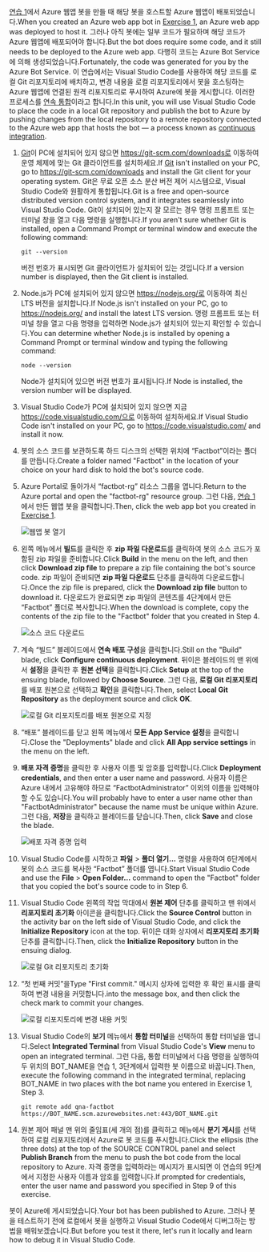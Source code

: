 <span data-ttu-id="ac97b-101">[연습 1](#Exercise1)에서 Azure 웹앱 봇을 만들 때 해당 봇을 호스트할 Azure 웹앱이 배포되었습니다.</span><span class="sxs-lookup"><span data-stu-id="ac97b-101">When you created an Azure web app bot in [Exercise 1](#Exercise1), an Azure web app was deployed to host it.</span></span> <span data-ttu-id="ac97b-102">그러나 아직 봇에는 일부 코드가 필요하며 해당 코드가 Azure 웹앱에 배포되어야 합니다.</span><span class="sxs-lookup"><span data-stu-id="ac97b-102">But the bot does require some code, and it still needs to be deployed to the Azure web app.</span></span> <span data-ttu-id="ac97b-103">다행히 코드는 Azure Bot Service에 의해 생성되었습니다.</span><span class="sxs-lookup"><span data-stu-id="ac97b-103">Fortunately, the code was generated for you by the Azure Bot Service.</span></span> <span data-ttu-id="ac97b-104">이 연습에서는 Visual Studio Code를 사용하여 해당 코드를 로컬 Git 리포지토리에 배치하고, 변경 내용을 로컬 리포지토리에서 봇을 호스팅하는 Azure 웹앱에 연결된 원격 리포지토리로 푸시하여 Azure에 봇을 게시합니다. 이러한 프로세스를 [연속 통합](https://en.wikipedia.org/wiki/Continuous_integration)이라고 합니다.</span><span class="sxs-lookup"><span data-stu-id="ac97b-104">In this unit, you will use Visual Studio Code to place the code in a local Git repository and publish the bot to Azure by pushing changes from the local repository to a remote repository connected to the Azure web app that hosts the bot — a process known as [continuous integration](https://en.wikipedia.org/wiki/Continuous_integration).</span></span>

1. <span data-ttu-id="ac97b-105">[Git](https://git-scm.com/)이 PC에 설치되어 있지 않으면 https://git-scm.com/downloads로 이동하여 운영 체제에 맞는 Git 클라이언트를 설치하세요.</span><span class="sxs-lookup"><span data-stu-id="ac97b-105">If [Git](https://git-scm.com/) isn't installed on your PC, go to https://git-scm.com/downloads and install the Git client for your operating system.</span></span> <span data-ttu-id="ac97b-106">Git은 무료 오픈 소스 분산 버전 제어 시스템으로, Visual Studio Code와 원활하게 통합됩니다.</span><span class="sxs-lookup"><span data-stu-id="ac97b-106">Git is a free and open-source distributed version control system, and it integrates seamlessly into Visual Studio Code.</span></span> <span data-ttu-id="ac97b-107">Git이 설치되어 있는지 잘 모르는 경우 명령 프롬프트 또는 터미널 창을 열고 다음 명령을 실행합니다.</span><span class="sxs-lookup"><span data-stu-id="ac97b-107">If you aren't sure whether Git is installed, open a Command Prompt or terminal window and execute the following command:</span></span>

    ``` 
    git --version
    ```

    <span data-ttu-id="ac97b-108">버전 번호가 표시되면 Git 클라이언트가 설치되어 있는 것입니다.</span><span class="sxs-lookup"><span data-stu-id="ac97b-108">If a version number is displayed, then the Git client is installed.</span></span>

1. <span data-ttu-id="ac97b-109">Node.js가 PC에 설치되어 있지 않으면 https://nodejs.org/로 이동하여 최신 LTS 버전을 설치합니다.</span><span class="sxs-lookup"><span data-stu-id="ac97b-109">If Node.js isn't installed on your PC, go to https://nodejs.org/ and install the latest LTS version.</span></span> <span data-ttu-id="ac97b-110">명령 프롬프트 또는 터미널 창을 열고 다음 명령을 입력하면 Node.js가 설치되어 있는지 확인할 수 있습니다.</span><span class="sxs-lookup"><span data-stu-id="ac97b-110">You can determine whether Node.js is installed by opening a Command Prompt or terminal window and typing the following command:</span></span>

    ```
    node --version
    ```

    <span data-ttu-id="ac97b-111">Node가 설치되어 있으면 버전 번호가 표시됩니다.</span><span class="sxs-lookup"><span data-stu-id="ac97b-111">If Node is installed, the version number will be displayed.</span></span>

1. <span data-ttu-id="ac97b-112">Visual Studio Code가 PC에 설치되어 있지 않으면 지금 https://code.visualstudio.com/으로 이동하여 설치하세요.</span><span class="sxs-lookup"><span data-stu-id="ac97b-112">If Visual Studio Code isn't installed on your PC, go to https://code.visualstudio.com/ and install it now.</span></span>

1. <span data-ttu-id="ac97b-113">봇의 소스 코드를 보관하도록 하드 디스크의 선택한 위치에 “Factbot”이라는 폴더를 만듭니다.</span><span class="sxs-lookup"><span data-stu-id="ac97b-113">Create a folder named "Factbot" in the location of your choice on your hard disk to hold the bot's source code.</span></span>

1. <span data-ttu-id="ac97b-114">Azure Portal로 돌아가서 “factbot-rg” 리소스 그룹을 엽니다.</span><span class="sxs-lookup"><span data-stu-id="ac97b-114">Return to the Azure portal and open the "factbot-rg" resource group.</span></span> <span data-ttu-id="ac97b-115">그런 다음, [연습 1](#Exercise1)에서 만든 웹앱 봇을 클릭합니다.</span><span class="sxs-lookup"><span data-stu-id="ac97b-115">Then, click the web app bot you created in [Exercise 1](#Exercise1).</span></span>

    ![웹앱 봇 열기](../media-draft/4-open-web-app-bot.png)

1. <span data-ttu-id="ac97b-117">왼쪽 메뉴에서 **빌드**를 클릭한 후 **zip 파일 다운로드**를 클릭하여 봇의 소스 코드가 포함된 zip 파일을 준비합니다.</span><span class="sxs-lookup"><span data-stu-id="ac97b-117">Click **Build** in the menu on the left, and then click **Download zip file** to prepare a zip file containing the bot's source code.</span></span> <span data-ttu-id="ac97b-118">zip 파일이 준비되면 **zip 파일 다운로드** 단추를 클릭하여 다운로드합니다.</span><span class="sxs-lookup"><span data-stu-id="ac97b-118">Once the zip file is prepared, click the **Download zip file** button to download it.</span></span> <span data-ttu-id="ac97b-119">다운로드가 완료되면 zip 파일의 콘텐츠를 4단계에서 만든 “Factbot” 폴더로 복사합니다.</span><span class="sxs-lookup"><span data-stu-id="ac97b-119">When the download is complete, copy the contents of the zip file to the "Factbot" folder that you created in Step 4.</span></span>

    ![소스 코드 다운로드](../media-draft/4-download-source.png)

1. <span data-ttu-id="ac97b-121">계속 “빌드” 블레이드에서 **연속 배포 구성**을 클릭합니다.</span><span class="sxs-lookup"><span data-stu-id="ac97b-121">Still on the "Build" blade, click **Configure continuous deployment**.</span></span> <span data-ttu-id="ac97b-122">뒤이은 블레이드의 맨 위에서 **설정**을 클릭한 후 **원본 선택**을 클릭합니다.</span><span class="sxs-lookup"><span data-stu-id="ac97b-122">Click **Setup** at the top of the ensuing blade, followed by **Choose Source**.</span></span> <span data-ttu-id="ac97b-123">그런 다음, **로컬 Git 리포지토리**를 배포 원본으로 선택하고 **확인**을 클릭합니다.</span><span class="sxs-lookup"><span data-stu-id="ac97b-123">Then, select **Local Git Repository** as the deployment source and click **OK**.</span></span> 

    ![로컬 Git 리포지토리를 배포 원본으로 지정](../media-draft/4-portal-set-local-git.png)

1. <span data-ttu-id="ac97b-125">“배포” 블레이드를 닫고 왼쪽 메뉴에서 **모든 App Service 설정**을 클릭합니다.</span><span class="sxs-lookup"><span data-stu-id="ac97b-125">Close the "Deployments" blade and click **All App service settings** in the menu on the left.</span></span>

1. <span data-ttu-id="ac97b-126">**배포 자격 증명**을 클릭한 후 사용자 이름 및 암호를 입력합니다.</span><span class="sxs-lookup"><span data-stu-id="ac97b-126">Click **Deployment credentials**, and then enter a user name and password.</span></span> <span data-ttu-id="ac97b-127">사용자 이름은 Azure 내에서 고유해야 하므로 “FactbotAdministrator” 이외의 이름을 입력해야 할 수도 있습니다.</span><span class="sxs-lookup"><span data-stu-id="ac97b-127">You will probably have to enter a user name other than "FactbotAdministrator" because the name must be unique within Azure.</span></span> <span data-ttu-id="ac97b-128">그런 다음, **저장**을 클릭하고 블레이드를 닫습니다.</span><span class="sxs-lookup"><span data-stu-id="ac97b-128">Then, click **Save** and close the blade.</span></span>

    ![배포 자격 증명 입력](../media-draft/4-portal-enter-ci-creds.png)

1. <span data-ttu-id="ac97b-130">Visual Studio Code를 시작하고 **파일** > **폴더 열기...** 명령을 사용하여 6단계에서 봇의 소스 코드를 복사한 “Factbot” 폴더를 엽니다.</span><span class="sxs-lookup"><span data-stu-id="ac97b-130">Start Visual Studio Code and use the **File** > **Open Folder...** command to open the "Factbot" folder that you copied the bot's source code to in Step 6.</span></span>

1. <span data-ttu-id="ac97b-131">Visual Studio Code 왼쪽의 작업 막대에서 **원본 제어** 단추를 클릭하고 맨 위에서 **리포지토리 초기화** 아이콘을 클릭합니다.</span><span class="sxs-lookup"><span data-stu-id="ac97b-131">Click the **Source Control** button in the activity bar on the left side of Visual Studio Code, and click the **Initialize Repository** icon at the top.</span></span> <span data-ttu-id="ac97b-132">뒤이은 대화 상자에서 **리포지토리 초기화** 단추를 클릭합니다.</span><span class="sxs-lookup"><span data-stu-id="ac97b-132">Then, click the **Initialize Repository** button in the ensuing dialog.</span></span>

    ![로컬 Git 리포지토리 초기화](../media-draft/4-vs-init-git-repo.png)

1. <span data-ttu-id="ac97b-134">“첫 번째 커밋”을</span><span class="sxs-lookup"><span data-stu-id="ac97b-134">Type "First commit."</span></span> <span data-ttu-id="ac97b-135">메시지 상자에 입력한 후 확인 표시를 클릭하여 변경 내용을 커밋합니다.</span><span class="sxs-lookup"><span data-stu-id="ac97b-135">into the message box, and then click the check mark to commit your changes.</span></span>

    ![로컬 리포지토리에 변경 내용 커밋](../media-draft/4-vs-first-git-commit.png)

1. <span data-ttu-id="ac97b-137">Visual Studio Code의 **보기** 메뉴에서 **통합 터미널**을 선택하여 통합 터미널을 엽니다.</span><span class="sxs-lookup"><span data-stu-id="ac97b-137">Select **Integrated Terminal** from Visual Studio Code's **View** menu to open an integrated terminal.</span></span> <span data-ttu-id="ac97b-138">그런 다음, 통합 터미널에서 다음 명령을 실행하여 두 위치의 BOT_NAME을 연습 1, 3단계에서 입력한 봇 이름으로 바꿉니다.</span><span class="sxs-lookup"><span data-stu-id="ac97b-138">Then, execute the following command in the integrated terminal, replacing BOT_NAME in two places with the bot name you entered in Exercise 1, Step 3.</span></span>

    ```
    git remote add qna-factbot https://BOT_NAME.scm.azurewebsites.net:443/BOT_NAME.git
    ```

1. <span data-ttu-id="ac97b-139">원본 제어 패널 맨 위의 줄임표(세 개의 점)를 클릭하고 메뉴에서 **분기 게시**를 선택하여 로컬 리포지토리에서 Azure로 봇 코드를 푸시합니다.</span><span class="sxs-lookup"><span data-stu-id="ac97b-139">Click the ellipsis (the three dots) at the top of the SOURCE CONTROL panel and select **Publish Branch** from the menu to push the bot code from the local repository to Azure.</span></span> <span data-ttu-id="ac97b-140">자격 증명을 입력하라는 메시지가 표시되면 이 연습의 9단계에서 지정한 사용자 이름과 암호를 입력합니다.</span><span class="sxs-lookup"><span data-stu-id="ac97b-140">If prompted for credentials, enter the user name and password you specified in Step 9 of this exercise.</span></span>

<span data-ttu-id="ac97b-141">봇이 Azure에 게시되었습니다.</span><span class="sxs-lookup"><span data-stu-id="ac97b-141">Your bot has been published to Azure.</span></span> <span data-ttu-id="ac97b-142">그러나 봇을 테스트하기 전에 로컬에서 봇을 실행하고 Visual Studio Code에서 디버그하는 방법을 배워보겠습니다.</span><span class="sxs-lookup"><span data-stu-id="ac97b-142">But before you test it there, let's run it locally and learn how to debug it in Visual Studio Code.</span></span>